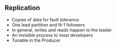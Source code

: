 ## Replication
- Copies of data for fault tolerance
- One lead partition and N-1 followers
- In general, writes and reads happen to the leader
- An invisible process to most developers
- Tunable in the Producer